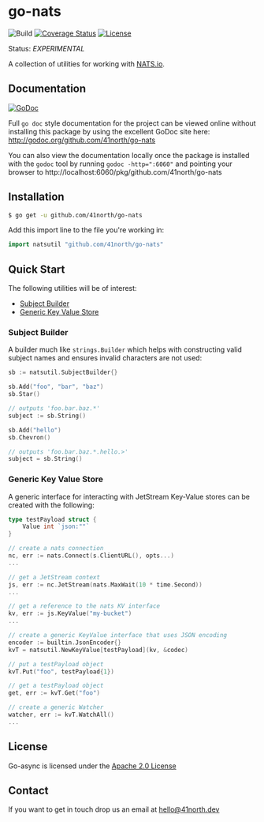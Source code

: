 # go-nats

![Build](https://github.com/41north/go-nats/actions/workflows/ci.yml/badge.svg)
[![Coverage Status](https://coveralls.io/repos/github/41north/go-nats/badge.svg?branch=main)](https://coveralls.io/github/41north/go-nats?branch=main)
[![License](https://img.shields.io/badge/License-Apache_2.0-blue.svg)](https://opensource.org/licenses/Apache-2.0)

Status: _EXPERIMENTAL_

A collection of utilities for working with [NATS.io](https://nats.io/).

## Documentation

[![GoDoc](https://img.shields.io/badge/godoc-reference-blue.svg)](http://godoc.org/github.com/41north/go-nats)

Full `go doc` style documentation for the project can be viewed online without
installing this package by using the excellent GoDoc site here:
http://godoc.org/github.com/41north/go-nats

You can also view the documentation locally once the package is installed with
the `godoc` tool by running `godoc -http=":6060"` and pointing your browser to
http://localhost:6060/pkg/github.com/41north/go-nats

## Installation

```bash
$ go get -u github.com/41north/go-nats
```

Add this import line to the file you're working in:

```Go
import natsutil "github.com/41north/go-nats"
```

## Quick Start

The following utilities will be of interest:

- [Subject Builder](#subject-builder)
- [Generic Key Value Store](#generic-key-value-store)

### Subject Builder

A builder much like `strings.Builder` which helps with constructing valid subject names and ensures invalid characters
are not used:

```go
sb := natsutil.SubjectBuilder{}

sb.Add("foo", "bar", "baz")
sb.Star()

// outputs 'foo.bar.baz.*'
subject := sb.String()

sb.Add("hello")
sb.Chevron()

// outputs 'foo.bar.baz.*.hello.>'
subject = sb.String()
```

### Generic Key Value Store

A generic interface for interacting with JetStream Key-Value stores can be created with the following:

```go
type testPayload struct {
	Value int `json:""`
}

// create a nats connection
nc, err := nats.Connect(s.ClientURL(), opts...)
...

// get a JetStream context
js, err := nc.JetStream(nats.MaxWait(10 * time.Second))
...

// get a reference to the nats KV interface
kv, err := js.KeyValue("my-bucket")
...

// create a generic KeyValue interface that uses JSON encoding
encoder := builtin.JsonEncoder{}
kvT = natsutil.NewKeyValue[testPayload](kv, &codec)

// put a testPayload object
kvT.Put("foo", testPayload{1})

// get a testPayload object
get, err := kvT.Get("foo")

// create a generic Watcher
watcher, err := kvT.WatchAll()
...
```

## License

Go-async is licensed under the [Apache 2.0 License](LICENSE)

## Contact

If you want to get in touch drop us an email at [hello@41north.dev](mailto:hello@41north.dev)
